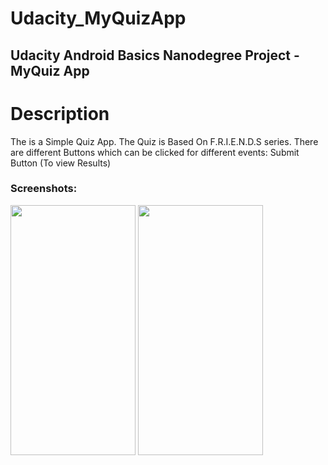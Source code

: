# Udacity_MyQuizApp
## Udacity Android Basics Nanodegree Project - MyQuiz App

# Description
The is a Simple Quiz App.
The Quiz is Based On F.R.I.E.N.D.S series.
There are different Buttons which can be clicked for different events:
Submit Button (To view Results)
### Screenshots:

<img src="https://user-images.githubusercontent.com/52229134/83273776-87252880-a1ea-11ea-9fc9-731857f18436.png" width="200" height="400" />

<img src="https://user-images.githubusercontent.com/52229134/83273749-7ecced80-a1ea-11ea-913d-6e9ded13fc51.png" width="200" height="400" />
